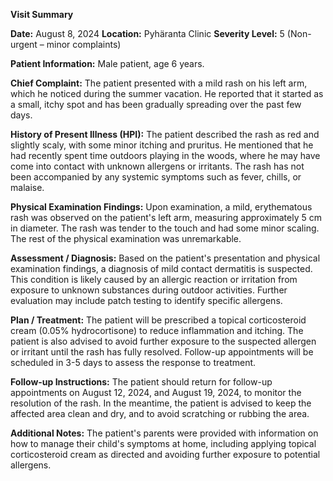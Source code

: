**Visit Summary**

**Date:** August 8, 2024
**Location:** Pyhäranta Clinic
**Severity Level:** 5 (Non-urgent – minor complaints)

**Patient Information:**
Male patient, age 6 years.

**Chief Complaint:**
The patient presented with a mild rash on his left arm, which he noticed during the summer vacation. He reported that it started as a small, itchy spot and has been gradually spreading over the past few days.

**History of Present Illness (HPI):**
The patient described the rash as red and slightly scaly, with some minor itching and pruritus. He mentioned that he had recently spent time outdoors playing in the woods, where he may have come into contact with unknown allergens or irritants. The rash has not been accompanied by any systemic symptoms such as fever, chills, or malaise.

**Physical Examination Findings:**
Upon examination, a mild, erythematous rash was observed on the patient's left arm, measuring approximately 5 cm in diameter. The rash was tender to the touch and had some minor scaling. The rest of the physical examination was unremarkable.

**Assessment / Diagnosis:**
Based on the patient's presentation and physical examination findings, a diagnosis of mild contact dermatitis is suspected. This condition is likely caused by an allergic reaction or irritation from exposure to unknown substances during outdoor activities. Further evaluation may include patch testing to identify specific allergens.

**Plan / Treatment:**
The patient will be prescribed a topical corticosteroid cream (0.05% hydrocortisone) to reduce inflammation and itching. The patient is also advised to avoid further exposure to the suspected allergen or irritant until the rash has fully resolved. Follow-up appointments will be scheduled in 3-5 days to assess the response to treatment.

**Follow-up Instructions:**
The patient should return for follow-up appointments on August 12, 2024, and August 19, 2024, to monitor the resolution of the rash. In the meantime, the patient is advised to keep the affected area clean and dry, and to avoid scratching or rubbing the area.

**Additional Notes:**
The patient's parents were provided with information on how to manage their child's symptoms at home, including applying topical corticosteroid cream as directed and avoiding further exposure to potential allergens.